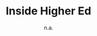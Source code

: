 ---
layout: leaf-node
title: "Inside Higher Ed"
title-url: "https://www.insidehighered.com/"
author: "n.a."
groups: introduction-to-edtech
categories: useful-web-sites
topics: introductory-resources
summary: >
    This is the landing page for Inside HigherEd, a web publication serving the higher education
    community.  Their goal is to serve all consumers of higher education technology with the
    best marketing solutions and editorial content.
cite: >
    Inside HigherEd. (2017) Retrieved April 20, 2017 from: https://www.insidehighered.com/
pub-date: 2017-04-20
added-date: 2017-04-20
resource-type: external-page
---